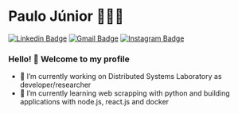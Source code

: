 # Paulo Júnior 👨‍💻🔥

[![Linkedin Badge](https://img.shields.io/badge/-LinkedIn-blue?style=flat-square&logo=Linkedin&logoColor=white&link=https://www.linkedin.com/in/paulojuniore/)](https://www.linkedin.com/in/paulo-juniore/)
[![Gmail Badge](https://img.shields.io/badge/-Gmail-c14438?style=flat-square&logo=Gmail&logoColor=white&link=mailto:paulo.junior@ccc.ufcg.edu.br)](mailto:paulo.junior@ccc.ufcg.edu.br)
[![Instagram Badge](https://img.shields.io/badge/-Instagram-C13584?style=flat-square&labelColor=C13584&logo=instagram&logoColor=white&link=https://www.instagram.com/paulojuniore/)](https://www.instagram.com/paulojuniore/)

### Hello! 👋 Welcome to my profile

- 🔭 I’m currently working on Distributed Systems Laboratory as developer/researcher
- 🌱 I’m currently learning web scrapping with python and building applications with node.js, react.js and docker
